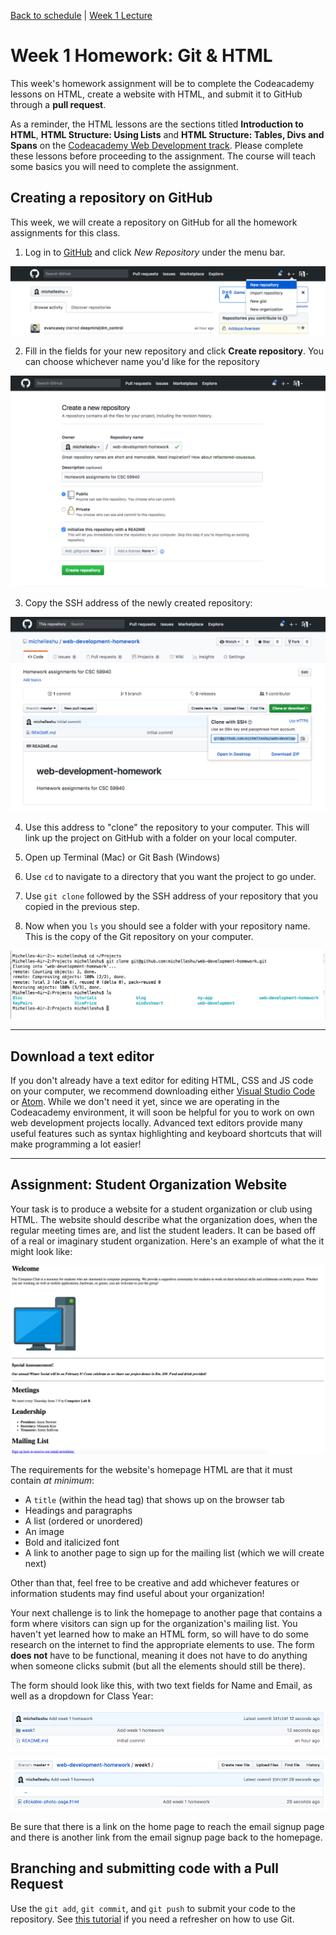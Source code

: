 [Back to schedule](../schedule.md) | [Week 1 Lecture](../lectures/01.md)

# Week 1 Homework: Git & HTML

This week's homework assignment will be to complete the Codeacademy lessons on HTML, create a website with HTML, and submit it to GitHub through a **pull request**.

As a reminder, the HTML lessons are the sections titled **Introduction to HTML**, **HTML Structure: Using Lists** and **HTML Structure: Tables, Divs and Spans** on the [Codeacademy Web Development track](https://www.codecademy.com/en/tracks/web). Please complete these lessons before proceeding to the assignment. The course will teach some basics you will need to complete the assignment.

## Creating a repository on GitHub

This week, we will create a repository on GitHub for all the homework assignments for this class.

1. Log in to [GitHub](https://www.github.com) and click *New Repository* under the menu bar.

![Homework 1](../images/01/homework1.png)

2. Fill in the fields for your new repository and click **Create repository**. You can choose whichever name you'd like for the repository

![Homework 2](../images/01/homework2.png)

3. Copy the SSH address of the newly created repository:

![Homework 3](../images/01/homework3.png)

4. Use this address to "clone" the repository to your computer. This will link up the project on GitHub with a folder on your local computer.

  1. Open up Terminal (Mac) or Git Bash (Windows)
  2. Use `cd` to navigate to a directory that you want the project to go under.
  3. Use `git clone` followed by the SSH address of your repository that you copied in the previous step.
  4. Now when you `ls` you should see a folder with your repository name. This is the copy of the Git repository on your computer.

  ![Homework 4](../images/01/homework4.png)

-----

## Download a text editor

If you don't already have a text editor for editing HTML, CSS and JS code on your computer, we recommend downloading either [Visual Studio Code](https://code.visualstudio.com/) or [Atom](https://atom.io/). While we don't need it yet, since we are operating in the Codeacademy environment, it will soon be helpful for you to work on own web development projects locally. Advanced text editors provide many useful features such as syntax highlighting and keyboard shortcuts that will make programming a lot easier!

-----

## Assignment: Student Organization Website

Your task is to produce a website for a student organization or club using HTML. The website should describe what the organization does, when the regular meeting times are, and list the student leaders. It can be based off of a real or imaginary student organization. Here's an example of what the it might look like:

![Homework 5](../images/01/homework5.png)

The requirements for the website's homepage HTML are that it must contain *at minimum*:

- A `title` (within the head tag) that shows up on the browser tab
- Headings and paragraphs
- A list (ordered or unordered)
- An image
- Bold and italicized font
- A link to another page to sign up for the mailing list (which we will create next)

Other than that, feel free to be creative and add whichever features or information students may find useful about your organization!

Your next challenge is to link the homepage to another page that contains a form where visitors can sign up for the organization's mailing list. You haven't yet learned how to make an HTML form, so will have to do some research on the internet to find the appropriate elements to use. The form **does not** have to be functional, meaning it does not have to do anything when someone clicks submit (but all the elements should still be there).

The form should look like this, with two text fields for Name and Email, as well as a dropdown for Class Year:

![Homework 6](../images/01/homework6.png)

![Homework 7](../images/01/homework7.png)

Be sure that there is a link on the home page to reach the email signup page and there is another link from the email signup page back to the homepage.

## Branching and submitting code with a Pull Request

Use the `git add`, `git commit`, and `git push` to submit your code to the repository. See [this tutorial](https://product.hubspot.com/blog/git-and-github-tutorial-for-beginners) if you need a refresher on how to use Git.

